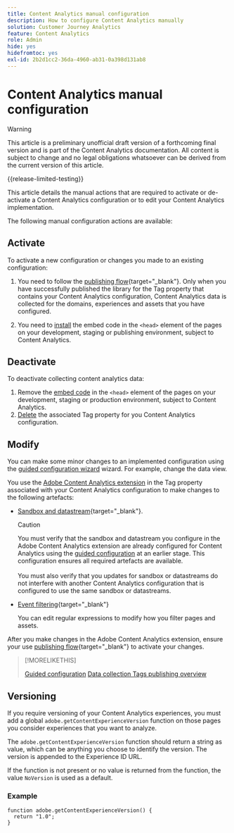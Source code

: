 ```yaml
---
title: Content Analytics manual configuration
description: How to configure Content Analytics manually
solution: Customer Journey Analytics
feature: Content Analytics
role: Admin
hide: yes
hidefromtoc: yes
exl-id: 2b2d1cc2-36da-4960-ab31-0a398d131ab8
---
```

# Content Analytics manual configuration

>[!WARNING]
>
>This article is a preliminary unofficial draft version of a forthcoming final version and is part of the Content Analytics documentation. All content is subject to change and no legal obligations whatsoever can be derived from the current version of this article.  
>

{{release-limited-testing}}

This article details the manual actions that are required to activate or de-activate a Content Analytics configuration or to edit your Content Analytics implementation.

The following manual configuration actions are available:

## Activate

To activate a new configuration or changes you made to an existing configuration:

1. You need to follow the [publishing flow](https://experienceleague.adobe.com/en/docs/experience-platform/tags/publish/overview){target="_blank"}. Only when you have successfully published the library for the Tag property that contains your Content Analytics configuration, Content Analytics data is collected for the domains, experiences and assets that you have configured.

1. You need to [install](https://experienceleague.adobe.com/en/docs/experience-platform/tags/publish/environments/environments#installation) the embed code in the `<head>` element of the pages on your development, staging or publishing environment, subject to Content Analytics.


## Deactivate

To deactivate collecting content analytics data:

1. Remove the [embed code](https://experienceleague.adobe.com/en/docs/experience-platform/tags/publish/environments/environments) in the `<head>` element of the pages on your development, staging or production environment, subject to Content Analytics.
1. [Delete](https://experienceleague.adobe.com/en/docs/experience-platform/tags/publish/overview) the associated Tag property for you Content Analytics configuration.



## Modify 

You can make some minor changes to an implemented configuration using the [guided configuration wizard](guided.md) wizard. For example, change the data view. 

You use the [Adobe Content Analytics extension](https://experienceleague.adobe.com/en/docs/experience-platform/tags/extensions/client/content-analytics/overview) in the Tag property associated with your Content Analytics configuration to make changes to the following artefacts:

* [Sandbox and datastream](https://experienceleague.adobe.com/en/docs/experience-platform/tags/extensions/client/content-analytics/overview#configure-datastreams){target="_blank"}. 

  >[!CAUTION]
  >
  >You must verify that the sandbox and datastream you configure in the Adobe Content Analytics extension are already configured for Content Analytics using the [guided configuration](guided.md) at an earlier stage. This configuration ensures all required artefacts are available.<br/><br/>You must also verify that you updates for sandbox or datastreams do not interfere with another Content Analytics configuration that is configured to use the same sandbox or datastreams.
  >

* [Event filtering](https://experienceleague.adobe.com/en/docs/experience-platform/tags/extensions/client/content-analytics/overview#configure-event-filtering){target="_blank"}

  You can edit regular expressions to modify how you filter pages and assets.


After you make changes in the Adobe Content Analytics extension, ensure your use [publishing flow](https://experienceleague.adobe.com/en/docs/experience-platform/tags/publish/overview){target="_blank"} to activate your changes. 



>[!MORELIKETHIS]
>
>[Guided configuration](guided.md)
>[Data collection Tags publishing overview](https://experienceleague.adobe.com/en/docs/experience-platform/tags/publish/overview)
>


## Versioning

If you require versioning of your Content Analytics experiences, you must add a global `adobe.getContentExperienceVersion` function on those pages you consider experiences that you want to analyze.

The `adobe.getContentExperienceVersion` function should return a string as value, which can be anything you choose to identify the version. The version is appended to the Experience ID URL. 

If the function is not present or no value is returned from the function, the value `NoVersion` is used as a default.

### Example

```
function adobe.getContentExperienceVersion() {
  return "1.0";
}

```
